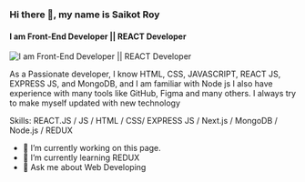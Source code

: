 ### Hi there 👋, my name is Saikot Roy
#### I am Front-End Developer || REACT Developer
![I am Front-End Developer || REACT Developer](https://media.licdn.com/dms/image/D5616AQG7gpCD20MILw/profile-displaybackgroundimage-shrink_350_1400/0/1685212201928?e=1694649600&v=beta&t=ipJj-nR-Dr0gMUQInaNddcFjuYlZGdjk_0_eop7KuWQ)

As a Passionate developer, I know HTML, CSS, JAVASCRIPT, REACT JS, EXPRESS JS, and MongoDB, and I am familiar with Node js I also have experience with many tools like GitHub, Figma and many others. I always try to make myself updated with new technology

Skills:  REACT.JS / JS / HTML / CSS/ EXPRESS JS / Next.js / MongoDB / Node.js / REDUX

- 🔭 I’m currently working on this page. 
- 🌱 I’m currently learning REDUX 
- 💬 Ask me about Web Developing  



